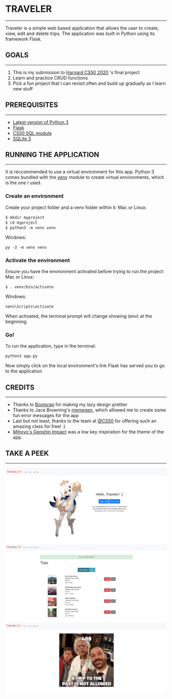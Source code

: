 # TRAVELER 
---
Traveler is a simple web based application that allows the user to create, view, edit and delete trips. 
The application was built in Python using its framework Flask.

## GOALS
---
1. This is my submission to [Harvard CS50 2020](https://cs50.harvard.edu/x/2021/) 's final project
2. Learn and practice CRUD functions
3. Pick a fun project that I can revisit often and build up gradually as I learn new stuff

## PREREQUISITES
---
- [Latest version of Python 3](https://www.python.org/)
- [Flask](https://flask.palletsprojects.com/en/1.1.x/installation/)
- [CS50 SQL module](https://cs50.readthedocs.io/libraries/cs50/python/)
- [SQLite 3](https://www.sqlite.org/index.html)

## RUNNING THE APPLICATION
---
It is reccommended to use a virtual environment for this app.
Python 3 comes bundled with the [venv](https://docs.python.org/3/library/venv.html#module-venv "(in Python v3.9)") module to create virtual environments, which is the one I used.

### Create an environment
Create your project folder and a venv folder within it:
Mac or Linux:
```shell
$ mkdir myproject
$ cd myproject
$ python3 -m venv venv
```

Windows:
```shell
py -3 -m venv venv 
```

### Activate the environment
Ensure you have the environment activated before trying to run the project:
Mac or Linux:
```shell
$ . venv/bin/activate
```

Windows:
```shell
venv\Scripts\activate
```

When activated, the terminal prompt will change showing (env) at the beginning.

### Go!
To run the application, type in the terminal:
```shell
python3 app.py
```

Now simply click on the local environment's link Flask has served you to go to the application

## CREDITS
---
- Thanks to [Bootsrap](https://getbootstrap.com/docs/4.0/getting-started/introduction/) for making my lazy design prettier
- Thanks to Jace Browning's [memegen](https://github.com/jacebrowning/memegen#special-characters), which allowed me to create some fun error messages for the app
- Last but not least, thanks to the team at [@CS50](https://github.com/cs50) for offering such an amazing class for free! :) 
- [Mihoyo's Genshin Impact](https://genshin.mihoyo.com/en) was a low key inspiration for the theme of the app.

## TAKE A PEEK
---
![Home](https://raw.githubusercontent.com/jesslourenco/selflearn-cs-studies/master/cs50-final-project/static/imgs/ss01.png)
![List](https://raw.githubusercontent.com/jesslourenco/selflearn-cs-studies/master/cs50-final-project/static/imgs/ss02.png)
![error](https://raw.githubusercontent.com/jesslourenco/selflearn-cs-studies/master/cs50-final-project/static/imgs/ss03.png)

